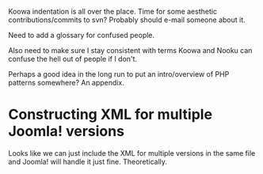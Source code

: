 Koowa indentation is all over the place. Time for some aesthetic contributions/commits to svn? Probably should e-mail someone
about it. 

Need to add a glossary for confused people.

Also need to make sure I stay consistent with terms Koowa and Nooku can confuse the hell out of people if I don't.     

Perhaps a good idea in the long run to put an intro/overview of PHP patterns somewhere? An appendix.        

# Constructing XML for multiple Joomla! versions

Looks like we can just include the XML for multiple versions in the same file and Joomla! will handle it just fine.
Theoretically.